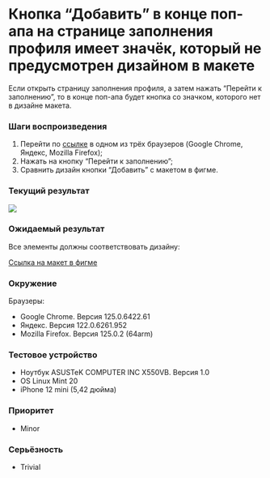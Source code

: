
# Кнопка “Добавить” в конце поп-апа на странице заполнения профиля имеет значёк, который не предусмотрен дизайном в макете

Если открыть страницу заполнения профиля, а затем нажать “Перейти к заполнению”, то в конце поп-апа будет кнопка со значком, которого нет в дизайне макета.

### Шаги воспроизведения

1. Перейти по [ссылке](http://landing.hh-demo.np-internal.ru/) в одном из трёх браузеров (Google Chrome, Яндекс, Mozilla Firefox);
2. Нажать на кнопку “Перейти к заполнению”;
3. Сравнить дизайн кнопки “Добавить” с макетом в фигме.

### Текущий результат

![](https://lh7-us.googleusercontent.com/docsz/AD_4nXdaaFBw6iDpNAP75Hpf26-kEIJWQNf9BT80M-u9ifjlOf0V-5SGtS6abCXkLjMsLTYEehBp2Glg6CS5ygMvO1tKGfYYve7Y6RDEjxNO-6ARPJTQggNeHdUcZd8nJnqIb0YUHhrLO3SXEH1ZHi5bk_bpALMB?key=qzDQ_TDLiXL3CzkewH_q_A)

### Ожидаемый результат

Все элементы должны соответствовать дизайну:

[Ссылка на макет в фигме](https://www.figma.com/design/Y4bDSYRs6RcQOUstBjgzlH/%D0%9D%D0%B0%D0%9F%D0%BE%D0%BF%D1%80%D0%B0%D0%B2%D0%BA%D1%83---%D1%82%D0%B5%D1%81%D1%82%D0%BE%D0%B2%D0%BE%D0%B5-%D0%B7%D0%B0%D0%B4%D0%B0%D0%BD%D0%B8%D0%B5-%D0%B4%D0%BB%D1%8F-%D0%B2%D0%B5%D1%80%D1%81%D1%82%D0%B0%D0%BB%D1%8C%D1%89%D0%B8%D0%BA%D0%B0?node-id=0-1&viewport=509%252C302%252C)

### Окружение

Браузеры:

- Google Chrome. Версия 125.0.6422.61
- Яндекс. Версия 122.0.6261.952
- Mozilla Firefox. Версия 125.0.2 (64arm)

### Тестовое устройство

- Ноутбук ASUSTeK COMPUTER INC X550VB. Версия 1.0
- OS Linux Mint 20
- iPhone 12 mini (5,42 дюйма)

### Приоритет

- Minor

### Серьёзность

- Trivial
